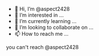- 👋 Hi, I’m @aspect2428
- 👀 I’m interested in ...
- 🌱 I’m currently learning ...
- 💞️ I’m looking to collaborate on ...
- 📫 How to reach me ...

<!---
aspect2428/aspect2428 is a ✨ special ✨ repository because its `README.md` (this file) appears on your GitHub profile.
You can click the Preview link to take a look at your changes.
---> you can't reach @aspect2428

